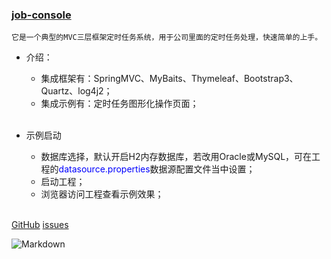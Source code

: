 ### [job-console](https://github.com/wangxinforme/job-console)
<code>它是一个典型的MVC三层框架定时任务系统，用于公司里面的定时任务处理，快速简单的上手。</code>

+ 介绍：
	+ 集成框架有：SpringMVC、MyBaits、Thymeleaf、Bootstrap3、Quartz、log4j2；
	+ 集成示例有：定时任务图形化操作页面；</br></br>

+ 示例启动
	+ 数据库选择，默认开启H2内存数据库，若改用Oracle或MySQL，可在工程的<font color="blue">datasource.properties</font>数据源配置文件当中设置；
	+ 启动工程；
	+ 浏览器访问工程查看示例效果；</br></br>

[GitHub](https://github.com/wangxinforme) [issues](https://github.com/wangxinforme/job-console/issues)

![Markdown](http://wx4.sinaimg.cn/mw690/005OXyHfgy1fh6evxykwhj30ag0as3zv.jpg)